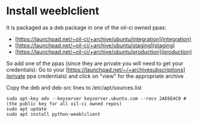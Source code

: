 # Install weeblclient

It is packaged as a deb package in one of the oil-ci owned ppas:

* [https://launchpad.net/~oil-ci/+archive/ubuntu/integration](integration)
* [https://launchpad.net/~oil-ci/+archive/ubuntu/staging](staging)
* [https://launchpad.net/~oil-ci/+archive/ubuntu/production](production)

So add one of the ppas (since they are private you will need to get your credentials):
Go to your [https://launchpad.net/~/+archivesubscriptions](private ppa credentials) and click on "view" for the appropriate archive

Copy the deb and deb-src lines to /etc/apt/sources.list

```
sudo apt-key adv --keyserver keyserver.ubuntu.com --recv 2AE6E4C0 # (the public key for all oil-ci owned repos)
sudo apt update
sudo apt install python-weeblclient
```
